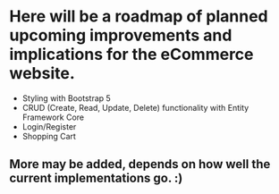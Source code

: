 # Here will be a roadmap of planned upcoming improvements and implications for the eCommerce website. 

- Styling with Bootstrap 5
- CRUD (Create, Read, Update, Delete) functionality with Entity Framework Core
- Login/Register
- Shopping Cart

## More may be added, depends on how well the current implementations go. :)
